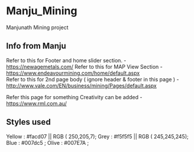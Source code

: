 # Manju_Mining
Manjunath Mining project


## Info from Manju


Refer to this for Footer and home slider section. - https://newagemetals.com/
Refer to this for MAP View Section -   https://www.endeavourmining.com/home/default.aspx  
Refer to this for  2nd page body ( ignore header & footer in this page ) - http://www.vale.com/EN/business/mining/Pages/default.aspx

Refer this page for something Creativity can be added - https://www.rml.com.au/


## Styles used 

Yellow : #facd07  ||  RGB ( 250,205,7);
Grey   : #f5f5f5  ||  RGB ( 245,245,245); 
Blue   : #007dc5 ; 
Olive  : #007E7A ;